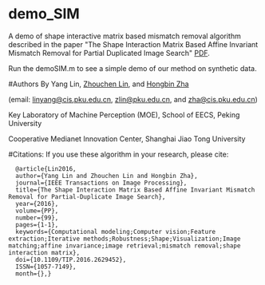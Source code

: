 # demo_SIM
A demo of shape interactive matrix based mismatch removal algorithm described in the paper "The Shape Interaction Matrix Based Affine Invariant Mismatch Removal for Partial Duplicated Image Search" [PDF](http://www.cis.pku.edu.cn/faculty/vision/zlin/Publications/2017-TIP-SIM.pdf).

Run the demoSIM.m to see a simple demo of our method on synthetic data.

#Authors
By Yang Lin, [Zhouchen Lin](http://www.cis.pku.edu.cn/faculty/vision/zlin/zlin.htm), and [Hongbin Zha](http://www.cis.pku.edu.cn/vision/Visual%26Robot/people/zha%20hongbin/zha%20hongbin.htm)

(email: linyang@cis.pku.edu.cn, zlin@pku.edu.cn, and zha@cis.pku.edu.cn)

Key Laboratory of Machine Perception (MOE), School of EECS, Peking University

Cooperative Medianet Innovation Center, Shanghai Jiao Tong University
			
#Citations:
If you use these algorithm in your research, please cite:

      @article{Lin2016, 
      author={Yang Lin and Zhouchen Lin and Hongbin Zha}, 
      journal={IEEE Transactions on Image Processing}, 
      title={The Shape Interaction Matrix Based Affine Invariant Mismatch Removal for Partial-Duplicate Image Search}, 
      year={2016}, 
      volume={PP}, 
      number={99}, 
      pages={1-1}, 
      keywords={Computational modeling;Computer vision;Feature extraction;Iterative methods;Robustness;Shape;Visualization;Image matching;affine invariance;image retrieval;mismatch removal;shape interaction matrix}, 
      doi={10.1109/TIP.2016.2629452}, 
      ISSN={1057-7149}, 
      month={},}
